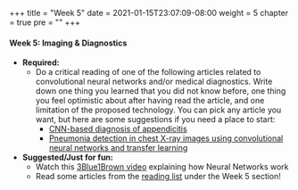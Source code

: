 +++
title = "Week 5"
date = 2021-01-15T23:07:09-08:00
weight = 5
chapter = true
pre = "<b></b>"
+++

#### Week 5: Imaging & Diagnostics
- **Required:** 
  - Do a critical reading of one of the following articles related to convolutional neural networks and/or medical diagnostics. Write down one thing you learned that you did not know before, one thing you feel optimistic about after having read the article, and one limitation of the proposed technology. You can pick any article you want, but here are some suggestions if you need a place to start:
    - [CNN-based diagnosis of appendicitis](https://www.nature.com/articles/s41598-020-66674-7.pdf)
    - [Pneumonia detection in chest X-ray images using convolutional neural networks and transfer learning](https://www.sciencedirect.com/science/article/pii/S0263224120305844)
- **Suggested/Just for fun:** 
  - Watch this [3Blue1Brown video](https://www.youtube.com/watch?v=aircAruvnKk) explaining how Neural Networks work
  - Read some articles from the [reading list](https://datascience4biotech.com/resources/articles/) under the Week 5 section!

